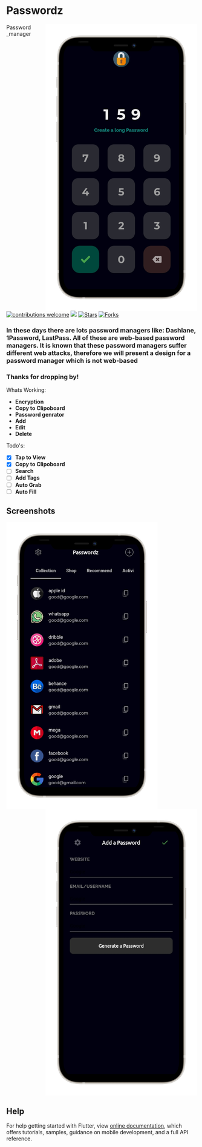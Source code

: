 # Passwordz


<img src="https://github.com/faizm55212/password-manager/blob/master/Screenshots/lockscreen.png" alt="img" align="right" width="400px">

Password _manager


[![contributions welcome](https://img.shields.io/badge/contributions-welcome-brightgreen.svg?style=flat)](https://github.com/dwyl/esta/issues)
![](https://visitor-badge.glitch.me/badge?page_id=faizm55212.password-manager)
[![Stars](https://img.shields.io/github/stars/faizm55212/password-manager)](https://github.com/faizm55212/password-manager)
[![Forks](https://img.shields.io/github/forks/faizm55212/password-manager)](https://github.com/faizm55212/password-manager/fork)

### In these days there are lots password managers like: Dashlane, 1Password, LastPass. All of these are web-based password managers. It is known that these password managers suffer different web attacks, therefore we will present a design for a password manager which is not web-based

### Thanks for dropping by!


Whats Working:

+ **Encryption**
+ **Copy to Clipoboard**
+ **Password genrator**
+ **Add**
+ **Edit**
+ **Delete**

Todo's:

- [x] **Tap to View**
- [x] **Copy to Clipoboard**
- [ ] **Search**
- [ ] **Add Tags**
- [ ] **Auto Grab**
- [ ] **Auto Fill**

## Screenshots

<img src="https://github.com/faizm55212/password-manager/blob/master/Screenshots/homescreen.png" alt="img" align="left" width="400px">
<img src="https://github.com/faizm55212/password-manager/blob/master/Screenshots/addPassword.png" alt="img" align="right" width="400px">

<br clear = right>

## Help

For help getting started with Flutter, view 
[online documentation](https://flutter.dev/docs), which offers tutorials,
samples, guidance on mobile development, and a full API reference.
